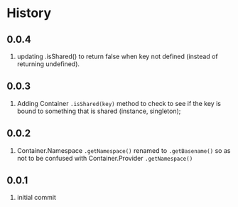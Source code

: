 # History #
## 0.0.4 ##
1. updating .isShared() to return false when key not defined (instead of returning undefined).

## 0.0.3 ##
1. Adding Container `.isShared(key)` method to check to see if the key is bound to something that is shared (instance, singleton);

## 0.0.2 ##
1. Container.Namespace `.getNamespace()` renamed to `.getBasename()` so as not to be confused with Container.Provider `.getNamespace()`

## 0.0.1 ##
1. initial commit
